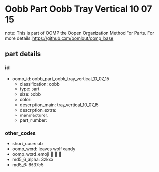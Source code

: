 # Oobb Part Oobb Tray Vertical 10 07 15  

note: This is part of OOMP the Oopen Organization Method For Parts. For more details: https://github.com/oomlout/oomp_base

##  part details





### id
* oomp_id: oobb_part_oobb_tray_vertical_10_07_15
  * classification: oobb
  * type: part
  * size: oobb
  * color: 
  * description_main: tray_vertical_10_07_15
  * description_extra: 
  * manufacturer: 
  * part_number: 

### other_codes
* short_code: ob
* oomp_word: leaves wolf candy
* oomp_word_emoji :leaves: :wolf: :candy:
* md5_6_alpha: 3zkxx
* md5_6: 6637c5